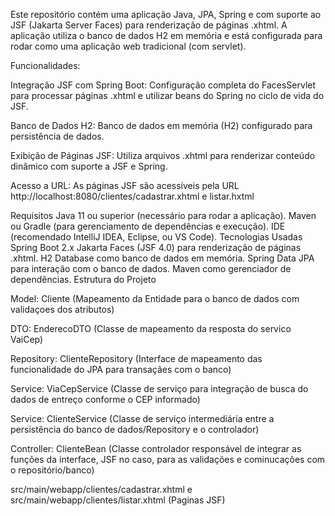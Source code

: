 Este repositório contém uma aplicação Java, JPA, Spring e com suporte ao JSF (Jakarta Server Faces) para renderização de páginas .xhtml. A aplicação utiliza o banco de dados H2 em memória e está configurada para rodar como uma aplicação web tradicional (com servlet).

Funcionalidades:

Integração JSF com Spring Boot: Configuração completa do FacesServlet para processar páginas .xhtml e utilizar beans do Spring no ciclo de vida do JSF.

Banco de Dados H2: Banco de dados em memória (H2) configurado para persistência de dados.

Exibição de Páginas JSF: Utiliza arquivos .xhtml para renderizar conteúdo dinâmico com suporte a JSF e Spring.

Acesso a URL: As páginas JSF são acessíveis pela URL http://localhost:8080/clientes/cadastrar.xhtml e listar.hxtml

Requisitos
Java 11 ou superior (necessário para rodar a aplicação).
Maven ou Gradle (para gerenciamento de dependências e execução).
IDE (recomendado IntelliJ IDEA, Eclipse, ou VS Code).
Tecnologias Usadas
Spring Boot 2.x
Jakarta Faces (JSF 4.0) para renderização de páginas .xhtml.
H2 Database como banco de dados em memória.
Spring Data JPA para interação com o banco de dados.
Maven como gerenciador de dependências.
Estrutura do Projeto

Model: Cliente (Mapeamento da Entidade para o banco de dados com validaçoes dos atributos)

DTO: EnderecoDTO (Classe de mapeamento da resposta do servico VaiCep)

Repository: ClienteRepository (Interface de mapeamento das funcionalidade do JPA para transaçães com o banco)

Service: ViaCepService (Classe de serviço para integração de busca do dados de entreço conforme o CEP informado)

Service: ClienteService (Classe de serviço intermediária entre a persistência do banco de dados/Repository e o controlador)

Controller: ClienteBean (Classe controlador responsável de integrar as funções da interface, JSF no caso, para as validações e cominucações com o repositório/banco)

src/main/webapp/clientes/cadastrar.xhtml e src/main/webapp/clientes/listar.xhtml (Paginas JSF)

